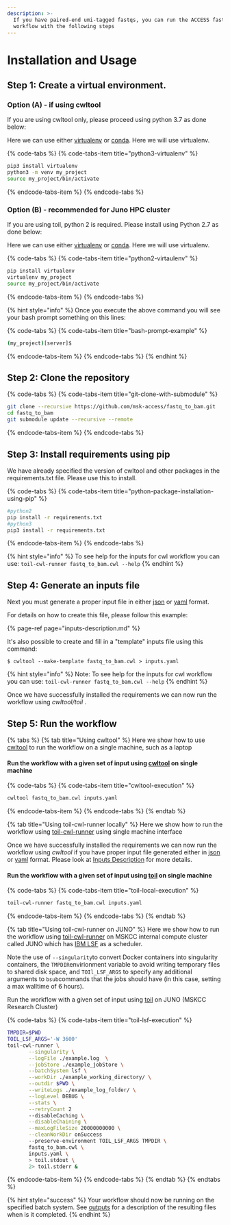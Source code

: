 ```yaml
---
description: >-
  If you have paired-end umi-tagged fastqs, you can run the ACCESS fastq to bam
  workflow with the following steps
---
```


# Installation and Usage

## Step 1: Create a virtual environment.

### Option \(A\) - if using cwltool

If you are using cwltool only, please proceed using python 3.7 as done below:

Here we can use either [virtualenv](https://virtualenv.pypa.io/) or [conda](https://docs.conda.io/en/latest/). Here we will use virtualenv.

{% code-tabs %}
{% code-tabs-item title="python3-virtualenv" %}
```bash
pip3 install virtualenv
python3 -m venv my_project
source my_project/bin/activate
```
{% endcode-tabs-item %}
{% endcode-tabs %}

### Option \(B\) - recommended for Juno HPC cluster

If you are using toil, python 2 is required. Please install using Python 2.7 as done below:

Here we can use either [virtualenv](https://virtualenv.pypa.io/) or [conda](https://docs.conda.io/en/latest/). Here we will use virtualenv.

{% code-tabs %}
{% code-tabs-item title="python2-virtaulenv" %}
```bash
pip install virtualenv
virtualenv my_project
source my_project/bin/activate
```
{% endcode-tabs-item %}
{% endcode-tabs %}

{% hint style="info" %}
Once you execute the above command you will see your bash prompt something on this lines: 

{% code-tabs %}
{% code-tabs-item title="bash-prompt-example" %}
```bash
(my_project)[server]$ 
```
{% endcode-tabs-item %}
{% endcode-tabs %}
{% endhint %}



## Step 2: Clone the repository

{% code-tabs %}
{% code-tabs-item title="git-clone-with-submodule" %}
```bash
git clone --recursive https://github.com/msk-access/fastq_to_bam.git
cd fastq_to_bam
git submodule update --recursive --remote
```
{% endcode-tabs-item %}
{% endcode-tabs %}

## Step 3: Install requirements using pip

We have already specified the version of cwltool and other packages in the requirements.txt file. Please use this to install.

{% code-tabs %}
{% code-tabs-item title="python-package-installation-using-pip" %}
```bash
#python2
pip install -r requirements.txt
#python3
pip3 install -r requirements.txt
```
{% endcode-tabs-item %}
{% endcode-tabs %}

{% hint style="info" %}
To see help for the inputs for cwl workflow you can use: `toil-cwl-runner fastq_to_bam.cwl --help`
{% endhint %}

## Step 4: Generate an inputs file

Next you must generate a proper input file in either [json](https://www.json.org/) or [yaml](https://yaml.org/) format.

For details on how to create this file, please follow this example:

{% page-ref page="inputs-description.md" %}

It's also possible to create and fill in a "template" inputs file using this command:

```text
$ cwltool --make-template fastq_to_bam.cwl > inputs.yaml
```

{% hint style="info" %}
Note: To see help for the inputs for cwl workflow you can use: `toil-cwl-runner fastq_to_bam.cwl --help`
{% endhint %}

Once we have successfully installed the requirements we can now run the workflow using _cwltool/toil_ .

## Step 5: Run the workflow

{% tabs %}
{% tab title="Using cwltool" %}
Here we show how to use [cwltool](https://github.com/common-workflow-language/cwltool) to run the workflow on a single machine, such as a laptop

#### Run the workflow with a given set of input using [cwltool](https://github.com/common-workflow-language/cwltool) on single machine

{% code-tabs %}
{% code-tabs-item title="cwltool-execution" %}
```bash
cwltool fastq_to_bam.cwl inputs.yaml
```
{% endcode-tabs-item %}
{% endcode-tabs %}
{% endtab %}

{% tab title="Using toil-cwl-runner locally" %}
Here we show how to run the workflow using [toil-cwl-runner](https://toil.readthedocs.io/en/latest/running/introduction.html) using single machine interface

Once we have successfully installed the requirements we can now run the workflow using _cwltool_ if you have proper input file generated either in [json](https://www.json.org/) or [yaml](https://yaml.org/) format. Please look at [Inputs Description](inputs-description.md) for more details.

#### Run the workflow with a given set of input using [toil](https://toil.readthedocs.io/en/latest/running/introduction.html) on single machine

{% code-tabs %}
{% code-tabs-item title="toil-local-execution" %}
```bash
toil-cwl-runner fastq_to_bam.cwl inputs.yaml
```
{% endcode-tabs-item %}
{% endcode-tabs %}
{% endtab %}

{% tab title="Using toil-cwl-runner on JUNO" %}
Here we show how to run the workflow using [toil-cwl-runner](https://toil.readthedocs.io/en/latest/running/introduction.html) on MSKCC internal compute cluster called JUNO which has [IBM LSF](https://www.ibm.com/support/knowledgecenter/en/SSETD4/product_welcome_platform_lsf.html) as a scheduler. 

Note the use of `--singularity`to convert Docker containers into singularity containers, the `TMPDIR`envirionment variable to avoid writing temporary files to shared disk space, and `TOIl_LSF_ARGS` to specify any additional arguments to `bsub`commands that the jobs should have \(in this case, setting a max walltime of 6 hours\).

Run the workflow with a given set of input using [toil](https://toil.readthedocs.io/en/latest/running/introduction.html) on JUNO \(MSKCC Research Cluster\)

{% code-tabs %}
{% code-tabs-item title="toil-lsf-execution" %}
```bash
TMPDIR=$PWD
TOIL_LSF_ARGS='-W 3600'
toil-cwl-runner \
       --singularity \
       --logFile ./example.log  \
       --jobStore ./example_jobStore \
       --batchSystem lsf \
       --workDir ./example_working_directory/ \
       --outdir $PWD \
       --writeLogs ./example_log_folder/ \
       --logLevel DEBUG \
       --stats \
       --retryCount 2 
       --disableCaching \
       --disableChaining \
       --maxLogFileSize 20000000000 \
       --cleanWorkDir onSuccess
       --preserve-environment TOIL_LSF_ARGS TMPDIR \
       fastq_to_bam.cwl \
       inputs.yaml \
       > toil.stdout \
       2> toil.stderr &
```
{% endcode-tabs-item %}
{% endcode-tabs %}
{% endtab %}
{% endtabs %}

{% hint style="success" %}
Your workflow should now be running on the specified batch system. See [outputs](outputs-description.md) for a description of the resulting files when is it completed.
{% endhint %}

